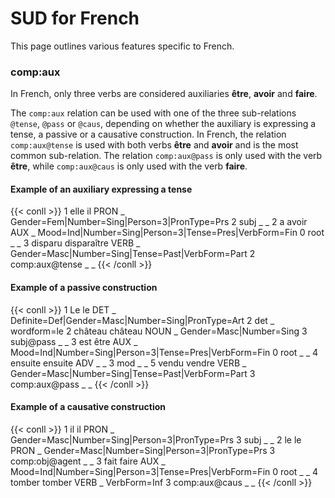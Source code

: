 # SUD for French

This page outlines various features specific to French.


### comp:aux
In French, only three verbs are considered auxiliaries **être**, **avoir** and **faire**.

The `comp:aux` relation can be used with one of the three sub-relations `@tense`, `@pass` or `@caus`, depending on whether the auxiliary is expressing a tense, a passive or a causative construction. In French, the relation `comp:aux@tense` is used with both verbs **être** and **avoir** and is the most common sub-relation. The relation `comp:aux@pass` is only used with the verb **être**, while `comp:aux@caus` is only used with the verb **faire**.


#### Example of an auxiliary expressing a tense
{{< conll >}}
1	elle	il	PRON	_	Gender=Fem|Number=Sing|Person=3|PronType=Prs	2	subj	_	_
2	a	avoir	AUX	_	Mood=Ind|Number=Sing|Person=3|Tense=Pres|VerbForm=Fin	0	root	_	_
3	disparu	disparaître	VERB	_	Gender=Masc|Number=Sing|Tense=Past|VerbForm=Part	2	comp:aux@tense	_	_
{{< /conll >}}

#### Example of a passive construction
{{< conll >}}
1	Le	le	DET	_	Definite=Def|Gender=Masc|Number=Sing|PronType=Art	2	det	_	wordform=le
2	château	château	NOUN	_	Gender=Masc|Number=Sing	3	subj@pass	_	_
3	est	être	AUX	_	Mood=Ind|Number=Sing|Person=3|Tense=Pres|VerbForm=Fin	0	root	_	_
4	ensuite	ensuite	ADV	_	_	3	mod	_	_
5	vendu	vendre	VERB	_	Gender=Masc|Number=Sing|Tense=Past|VerbForm=Part	3	comp:aux@pass	_	_
{{< /conll >}}

#### Example of a causative construction
{{< conll >}}
1	il	il	PRON	_	Gender=Masc|Number=Sing|Person=3|PronType=Prs	3	subj	_	_
2	le	le	PRON	_	Gender=Masc|Number=Sing|Person=3|PronType=Prs	3	comp:obj@agent	_	_
3	fait	faire	AUX	_	Mood=Ind|Number=Sing|Person=3|Tense=Pres|VerbForm=Fin	0	root	_	_
4	tomber	tomber	VERB	_	VerbForm=Inf	3	comp:aux@caus	_	_
{{< /conll >}}
